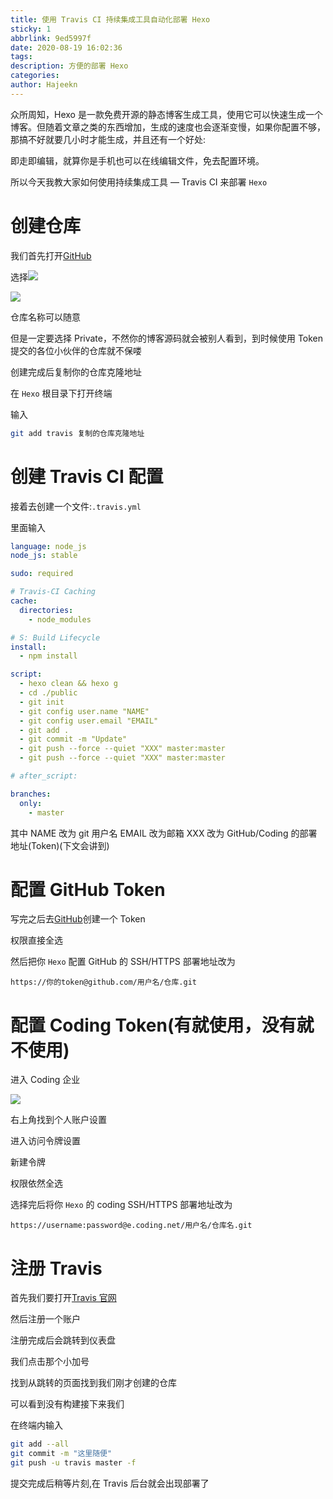 ```yaml
---
title: 使用 Travis CI 持续集成工具自动化部署 Hexo
sticky: 1
abbrlink: 9ed5997f
date: 2020-08-19 16:02:36
tags:
description: 方便的部署 Hexo
categories:
author: Hajeekn
---
```


众所周知，Hexo 是一款免费开源的静态博客生成工具，使用它可以快速生成一个博客。但随着文章之类的东西增加，生成的速度也会逐渐变慢，如果你配置不够，那搞不好就要几小时才能生成，并且还有一个好处:

即走即编辑，就算你是手机也可以在线编辑文件，免去配置环境。

所以今天我教大家如何使用持续集成工具 — Travis CI 来部署 `Hexo`

# 创建仓库

我们首先打开[GitHub](https://github.com/)

选择![](https://i0.hdslb.com/bfs/album/3f5f3270d62ba5ebe01d38c73497795b2ba92225.png)

![](https://i0.hdslb.com/bfs/album/fa1732c3e3532924df85d276a9efc6a0b87d9782.png)

仓库名称可以随意

但是一定要选择 Private，不然你的博客源码就会被别人看到，到时候使用 Token 提交的各位小伙伴的仓库就不保喽

创建完成后复制你的仓库克隆地址

在 `Hexo` 根目录下打开终端

输入

```bash
git add travis 复制的仓库克隆地址
```

# 创建 Travis CI 配置

接着去创建一个文件:`.travis.yml`

里面输入

```yaml
language: node_js
node_js: stable

sudo: required

# Travis-CI Caching
cache:
  directories:
    - node_modules

# S: Build Lifecycle
install:
  - npm install

script:
  - hexo clean && hexo g
  - cd ./public
  - git init
  - git config user.name "NAME"
  - git config user.email "EMAIL"
  - git add .
  - git commit -m "Update"
  - git push --force --quiet "XXX" master:master
  - git push --force --quiet "XXX" master:master

# after_script:

branches:
  only:
    - master
```

其中 NAME 改为 git 用户名 EMAIL 改为邮箱 XXX 改为 GitHub/Coding 的部署地址(Token)(下文会讲到)

# 配置 GitHub Token

写完之后去[GitHub](https://github.com/settings/tokens)创建一个 Token

权限直接全选

然后把你 `Hexo` 配置 GitHub 的 SSH/HTTPS 部署地址改为

```
https://你的token@github.com/用户名/仓库.git
```

# 配置 Coding Token(有就使用，没有就不使用)

进入 Coding 企业

![](https://i0.hdslb.com/bfs/album/3b2a825fbe3cae36f5bef56cec594081ae998601.png)

右上角找到个人账户设置

进入访问令牌设置

新建令牌

权限依然全选

选择完后将你 `Hexo` 的 coding SSH/HTTPS 部署地址改为

```
https://username:password@e.coding.net/用户名/仓库名.git
```

# 注册 Travis

首先我们要打开[Travis 官网](https://travis-ci.com/)

然后注册一个账户

注册完成后会跳转到仪表盘

我们点击那个小加号

找到从跳转的页面找到我们刚才创建的仓库

可以看到没有构建接下来我们

在终端内输入

```bash
git add --all
git commit -m "这里随便"
git push -u travis master -f
```

提交完成后稍等片刻,在 Travis 后台就会出现部署了

